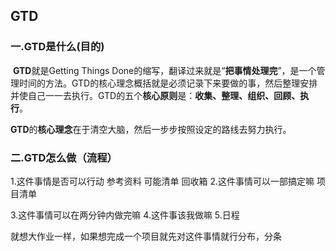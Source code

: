 ## GTD

### 一.GTD是什么(目的)

​	**GTD**就是Getting Things Done的缩写，翻译过来就是“**把事情处理完**”，是一个管理时间的方法。GTD的核心理念概括就是必须记录下来要做的事，然后整理安排并使自己一一去执行。GTD的五个**核心原则**是：**收集、整理、组织、回顾、执行**。

​	**GTD**的**核心理念**在于清空大脑，然后一步步按照设定的路线去努力执行。

### 二.GTD怎么做（流程）

1.这件事情是否可以行动
	参考资料  可能清单  回收箱
2.这件事情可以一部搞定嘛
	项目清单

3.这件事情可以在两分钟内做完嘛
4.这件事该我做嘛
5.日程

就想大作业一样，如果想完成一个项目就先对这件事情就行分布，分条

